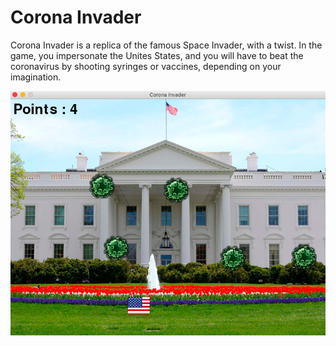 # Corona Invader

Corona Invader is a replica of the famous Space Invader, with a twist. In the game, you impersonate the Unites States, and you will have to beat the coronavirus by shooting syringes or vaccines, depending on your imagination.

![game](gameplay.png)
